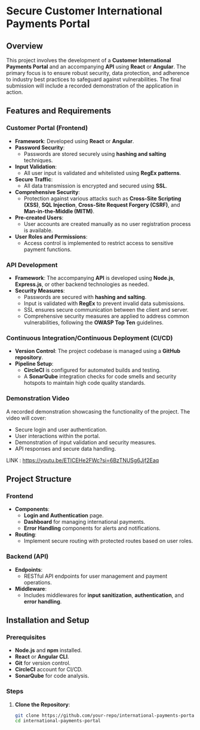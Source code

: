 # Secure Customer International Payments Portal

## Overview
This project involves the development of a **Customer International Payments Portal** and an accompanying **API** using **React** or **Angular**. The primary focus is to ensure robust security, data protection, and adherence to industry best practices to safeguard against vulnerabilities. The final submission will include a recorded demonstration of the application in action.

## Features and Requirements

### Customer Portal (Frontend)
- **Framework**: Developed using **React** or **Angular**.
- **Password Security**:
  - Passwords are stored securely using **hashing and salting** techniques.
- **Input Validation**:
  - All user input is validated and whitelisted using **RegEx patterns**.
- **Secure Traffic**:
  - All data transmission is encrypted and secured using **SSL**.
- **Comprehensive Security**:
  - Protection against various attacks such as **Cross-Site Scripting (XSS)**, **SQL Injection**, **Cross-Site Request Forgery (CSRF)**, and **Man-in-the-Middle (MITM)**.
- **Pre-created Users**:
  - User accounts are created manually as no user registration process is available.
- **User Roles and Permissions**:
  - Access control is implemented to restrict access to sensitive payment functions.

### API Development
- **Framework**: The accompanying **API** is developed using **Node.js**, **Express.js**, or other backend technologies as needed.
- **Security Measures**:
  - Passwords are secured with **hashing and salting**.
  - Input is validated with **RegEx** to prevent invalid data submissions.
  - SSL ensures secure communication between the client and server.
  - Comprehensive security measures are applied to address common vulnerabilities, following the **OWASP Top Ten** guidelines.

### Continuous Integration/Continuous Deployment (CI/CD)
- **Version Control**: The project codebase is managed using a **GitHub repository**.
- **Pipeline Setup**:
  - **CircleCI** is configured for automated builds and testing.
  - A **SonarQube** integration checks for code smells and security hotspots to maintain high code quality standards.

### Demonstration Video
A recorded demonstration showcasing the functionality of the project. 
The video will cover:
- Secure login and user authentication.
- User interactions within the portal.
- Demonstration of input validation and security measures.
- API responses and secure data handling.

LINK : https://youtu.be/ETICEHe2FWc?si=6BzTNUSg6Jjf2Eaq

## Project Structure

### Frontend
- **Components**:
  - **Login and Authentication** page.
  - **Dashboard** for managing international payments.
  - **Error Handling** components for alerts and notifications.
- **Routing**:
  - Implement secure routing with protected routes based on user roles.

### Backend (API)
- **Endpoints**:
  - RESTful API endpoints for user management and payment operations.
- **Middleware**:
  - Includes middlewares for **input sanitization**, **authentication**, and **error handling**.

## Installation and Setup

### Prerequisites
- **Node.js** and **npm** installed.
- **React** or **Angular CLI**.
- **Git** for version control.
- **CircleCI** account for CI/CD.
- **SonarQube** for code analysis.

### Steps
1. **Clone the Repository**:
   ```bash
   git clone https://github.com/your-repo/international-payments-portal.git
   cd international-payments-portal
